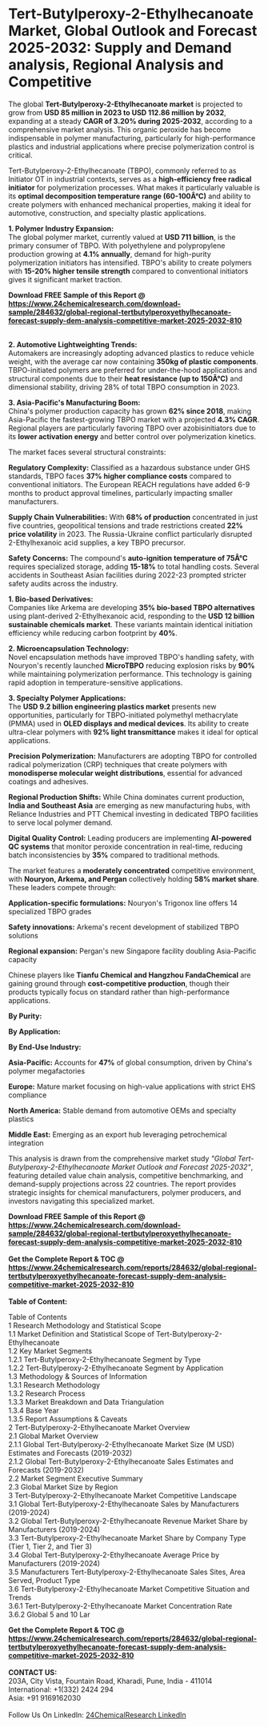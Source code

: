 <h1>Tert-Butylperoxy-2-Ethylhecanoate Market, Global Outlook and Forecast 2025-2032: Supply and Demand analysis, Regional Analysis and Competitive</h1><p>The global <strong>Tert-Butylperoxy-2-Ethylhecanoate market</strong> is projected to grow from <strong>USD 85 million in 2023 to USD 112.86 million by 2032</strong>, expanding at a steady <strong>CAGR of 3.20% during 2025-2032</strong>, according to a comprehensive market analysis. This organic peroxide has become indispensable in polymer manufacturing, particularly for high-performance plastics and industrial applications where precise polymerization control is critical.</p><p>Tert-Butylperoxy-2-Ethylhecanoate (TBPO), commonly referred to as Initiator OT in industrial contexts, serves as a <strong>high-efficiency free radical initiator</strong> for polymerization processes. What makes it particularly valuable is its <strong>optimal decomposition temperature range (60-100Â°C)</strong> and ability to create polymers with enhanced mechanical properties, making it ideal for automotive, construction, and specialty plastic applications.</p><p><strong>1. Polymer Industry Expansion:</strong><br>
The global polymer market, currently valued at <strong>USD 711 billion</strong>, is the primary consumer of TBPO. With polyethylene and polypropylene production growing at <strong>4.1% annually</strong>, demand for high-purity polymerization initiators has intensified. TBPO's ability to create polymers with <strong>15-20% higher tensile strength</strong> compared to conventional initiators gives it significant market traction.</p><div><b>Download FREE Sample of this Report @ 
            <a href="https://www.24chemicalresearch.com/download-sample/284632/global-regional-tertbutylperoxyethylhecanoate-forecast-supply-dem-analysis-competitive-market-2025-2032-810">
            https://www.24chemicalresearch.com/download-sample/284632/global-regional-tertbutylperoxyethylhecanoate-forecast-supply-dem-analysis-competitive-market-2025-2032-810</a></b></div><br><p><strong>2. Automotive Lightweighting Trends:</strong><br>
Automakers are increasingly adopting advanced plastics to reduce vehicle weight, with the average car now containing <strong>350kg of plastic components</strong>. TBPO-initiated polymers are preferred for under-the-hood applications and structural components due to their <strong>heat resistance (up to 150Â°C)</strong> and dimensional stability, driving 28% of total TBPO consumption in 2023.</p><p><strong>3. Asia-Pacific's Manufacturing Boom:</strong><br>
China's polymer production capacity has grown <strong>62% since 2018</strong>, making Asia-Pacific the fastest-growing TBPO market with a projected <strong>4.3% CAGR</strong>. Regional players are particularly favoring TBPO over azobisinitiators due to its <strong>lower activation energy</strong> and better control over polymerization kinetics.</p><p>The market faces several structural constraints:</p><p><strong>Regulatory Complexity:</strong> Classified as a hazardous substance under GHS standards, TBPO faces <strong>37% higher compliance costs</strong> compared to conventional initiators. The European REACH regulations have added 6-9 months to product approval timelines, particularly impacting smaller manufacturers.</p><p><strong>Supply Chain Vulnerabilities:</strong> With <strong>68% of production</strong> concentrated in just five countries, geopolitical tensions and trade restrictions created <strong>22% price volatility</strong> in 2023. The Russia-Ukraine conflict particularly disrupted 2-Ethylhexanoic acid supplies, a key TBPO precursor.</p><p><strong>Safety Concerns:</strong> The compound's <strong>auto-ignition temperature of 75Â°C</strong> requires specialized storage, adding <strong>15-18%</strong> to total handling costs. Several accidents in Southeast Asian facilities during 2022-23 prompted stricter safety audits across the industry.</p><p><strong>1. Bio-based Derivatives:</strong><br>
Companies like Arkema are developing <strong>35% bio-based TBPO alternatives</strong> using plant-derived 2-Ethylhexanoic acid, responding to the <strong>USD 12 billion sustainable chemicals market</strong>. These variants maintain identical initiation efficiency while reducing carbon footprint by <strong>40%</strong>.</p><p><strong>2. Microencapsulation Technology:</strong><br>
Novel encapsulation methods have improved TBPO's handling safety, with Nouryon's recently launched <strong>MicroTBPO</strong> reducing explosion risks by <strong>90%</strong> while maintaining polymerization performance. This technology is gaining rapid adoption in temperature-sensitive applications.</p><p><strong>3. Specialty Polymer Applications:</strong><br>
The <strong>USD 9.2 billion engineering plastics market</strong> presents new opportunities, particularly for TBPO-initiated polymethyl methacrylate (PMMA) used in <strong>OLED displays and medical devices</strong>. Its ability to create ultra-clear polymers with <strong>92% light transmittance</strong> makes it ideal for optical applications.</p><p><strong>Precision Polymerization:</strong> Manufacturers are adopting TBPO for controlled radical polymerization (CRP) techniques that create polymers with <strong>monodisperse molecular weight distributions</strong>, essential for advanced coatings and adhesives.</p><p><strong>Regional Production Shifts:</strong> While China dominates current production, <strong>India and Southeast Asia</strong> are emerging as new manufacturing hubs, with Reliance Industries and PTT Chemical investing in dedicated TBPO facilities to serve local polymer demand.</p><p><strong>Digital Quality Control:</strong> Leading producers are implementing <strong>AI-powered QC systems</strong> that monitor peroxide concentration in real-time, reducing batch inconsistencies by <strong>35%</strong> compared to traditional methods.</p><p>The market features a <strong>moderately concentrated</strong> competitive environment, with <strong>Nouryon, Arkema, and Pergan</strong> collectively holding <strong>58% market share</strong>. These leaders compete through:</p><p><strong>Application-specific formulations:</strong> Nouryon's Trigonox line offers 14 specialized TBPO grades</p><p><strong>Safety innovations:</strong> Arkema's recent development of stabilized TBPO solutions</p><p><strong>Regional expansion:</strong> Pergan's new Singapore facility doubling Asia-Pacific capacity</p><p>Chinese players like <strong>Tianfu Chemical and Hangzhou FandaChemical</strong> are gaining ground through <strong>cost-competitive production</strong>, though their products typically focus on standard rather than high-performance applications.</p><p><strong>By Purity:</strong></p><p><strong>By Application:</strong></p><p><strong>By End-Use Industry:</strong></p><p><strong>Asia-Pacific:</strong> Accounts for <strong>47%</strong> of global consumption, driven by China's polymer megafactories</p><p><strong>Europe:</strong> Mature market focusing on high-value applications with strict EHS compliance</p><p><strong>North America:</strong> Stable demand from automotive OEMs and specialty plastics</p><p><strong>Middle East:</strong> Emerging as an export hub leveraging petrochemical integration</p><p>This analysis is drawn from the comprehensive market study <em>"Global Tert-Butylperoxy-2-Ethylhecanoate Market Outlook and Forecast 2025-2032"</em>, featuring detailed value chain analysis, competitive benchmarking, and demand-supply projections across 22 countries. The report provides strategic insights for chemical manufacturers, polymer producers, and investors navigating this specialized market.</p><div><b>Download FREE Sample of this Report @ 
            <a href="https://www.24chemicalresearch.com/download-sample/284632/global-regional-tertbutylperoxyethylhecanoate-forecast-supply-dem-analysis-competitive-market-2025-2032-810">
            https://www.24chemicalresearch.com/download-sample/284632/global-regional-tertbutylperoxyethylhecanoate-forecast-supply-dem-analysis-competitive-market-2025-2032-810</a></b></div><br><div><b>Get the Complete Report & TOC @ 
            <a href="https://www.24chemicalresearch.com/reports/284632/global-regional-tertbutylperoxyethylhecanoate-forecast-supply-dem-analysis-competitive-market-2025-2032-810">
            https://www.24chemicalresearch.com/reports/284632/global-regional-tertbutylperoxyethylhecanoate-forecast-supply-dem-analysis-competitive-market-2025-2032-810</a></b></div><br>
            <b>Table of Content:</b><p>Table of Contents<br />
1 Research Methodology and Statistical Scope<br />
1.1 Market Definition and Statistical Scope of Tert-Butylperoxy-2-Ethylhecanoate<br />
1.2 Key Market Segments<br />
1.2.1 Tert-Butylperoxy-2-Ethylhecanoate Segment by Type<br />
1.2.2 Tert-Butylperoxy-2-Ethylhecanoate Segment by Application<br />
1.3 Methodology & Sources of Information<br />
1.3.1 Research Methodology<br />
1.3.2 Research Process<br />
1.3.3 Market Breakdown and Data Triangulation<br />
1.3.4 Base Year<br />
1.3.5 Report Assumptions & Caveats<br />
2 Tert-Butylperoxy-2-Ethylhecanoate Market Overview<br />
2.1 Global Market Overview<br />
2.1.1 Global Tert-Butylperoxy-2-Ethylhecanoate Market Size (M USD) Estimates and Forecasts (2019-2032)<br />
2.1.2 Global Tert-Butylperoxy-2-Ethylhecanoate Sales Estimates and Forecasts (2019-2032)<br />
2.2 Market Segment Executive Summary<br />
2.3 Global Market Size by Region<br />
3 Tert-Butylperoxy-2-Ethylhecanoate Market Competitive Landscape<br />
3.1 Global Tert-Butylperoxy-2-Ethylhecanoate Sales by Manufacturers (2019-2024)<br />
3.2 Global Tert-Butylperoxy-2-Ethylhecanoate Revenue Market Share by Manufacturers (2019-2024)<br />
3.3 Tert-Butylperoxy-2-Ethylhecanoate Market Share by Company Type (Tier 1, Tier 2, and Tier 3)<br />
3.4 Global Tert-Butylperoxy-2-Ethylhecanoate Average Price by Manufacturers (2019-2024)<br />
3.5 Manufacturers Tert-Butylperoxy-2-Ethylhecanoate Sales Sites, Area Served, Product Type<br />
3.6 Tert-Butylperoxy-2-Ethylhecanoate Market Competitive Situation and Trends<br />
3.6.1 Tert-Butylperoxy-2-Ethylhecanoate Market Concentration Rate<br />
3.6.2 Global 5 and 10 Lar</p><div><b>Get the Complete Report & TOC @ 
            <a href="https://www.24chemicalresearch.com/reports/284632/global-regional-tertbutylperoxyethylhecanoate-forecast-supply-dem-analysis-competitive-market-2025-2032-810">
            https://www.24chemicalresearch.com/reports/284632/global-regional-tertbutylperoxyethylhecanoate-forecast-supply-dem-analysis-competitive-market-2025-2032-810</a></b></div><br><b>CONTACT US:</b><br>
            203A, City Vista, Fountain Road, Kharadi, Pune, India - 411014<br>
            International: +1(332) 2424 294<br>
            Asia: +91 9169162030 <br><br>
            Follow Us On LinkedIn: <a href="https://www.linkedin.com/company/24chemicalresearch/">24ChemicalResearch LinkedIn</a>